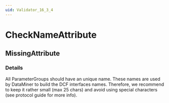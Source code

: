 ```yaml
---
uid: Validator_16_3_4
---
```


# CheckNameAttribute

## MissingAttribute

<!-- Description, Properties, ... sections are auto-generated. -->
<!-- REPLACE ME AUTO-GENERATION -->

### Details

All ParameterGroups should have an unique name.
These names are used by DataMiner to build the DCF interfaces names. Therefore, we recommend to keep it rather small (max 25 chars) and avoid using special characters (see protocol guide for more info).

<!-- Uncomment to add example code -->
<!--### Example code-->
